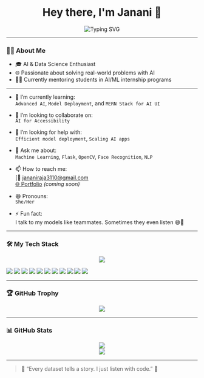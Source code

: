 <h1 align="center">Hey there, I'm Janani 👋</h1>

<p align="center">
  <img src="https://readme-typing-svg.herokuapp.com?font=Fira+Code&size=24&pause=1000&color=F75C7E&center=true&vCenter=true&width=750&lines=AI+%7C+ML+%7C+NLP+%7C+DS+%7C+python+ML+Apps" alt="Typing SVG" />
</p>


---

### 👩‍💻 About Me

- 🎓 AI & Data Science Enthusiast  
- 🌐 Passionate about solving real-world problems with AI  
- 🧑‍🏫 Currently mentoring students in AI/ML internship programs  
 

---

- 🌱 I’m currently learning:  
  `Advanced AI`, `Model Deployment`, and `MERN Stack for AI UI`

- 👯 I’m looking to collaborate on:  
  `AI for Accessibility`

- 🤔 I’m looking for help with:  
  `Efficient model deployment`, `Scaling AI apps`

- 💬 Ask me about:  
  `Machine Learning`, `Flask`, `OpenCV`, `Face Recognition`, `NLP`

- 📫 How to reach me:  
  [📧 jananiraja3110@gmail.com  
  [🌐 Portfolio](https://your-portfolio-link.com) *(coming soon)*

- 😄 Pronouns:  
  `She/Her`

- ⚡ Fun fact:  
  I talk to my models like teammates. Sometimes they even listen 😄🤖

---

### 🛠️ My Tech Stack

<p align="center">
  <img src="https://img.shields.io/badge/-Python-FFD43B?style=for-the-badge&logo=python&logoColor=blue" />
</p>

<p>
  <img src="https://img.shields.io/badge/-TensorFlow-05122A?style=flat&logo=tensorflow" />
  <img src="https://img.shields.io/badge/-Pandas-05122A?style=flat&logo=pandas" />
  <img src="https://img.shields.io/badge/-NumPy-05122A?style=flat&logo=numpy" />
  <img src="https://img.shields.io/badge/-ScikitLearn-05122A?style=flat&logo=scikit-learn" />
  <img src="https://img.shields.io/badge/-OpenCV-05122A?style=flat&logo=opencv" />
  <img src="https://img.shields.io/badge/-Flask-05122A?style=flat&logo=flask" />
  <img src="https://img.shields.io/badge/-Streamlit-05122A?style=flat&logo=streamlit" />
  <img src="https://img.shields.io/badge/-React-05122A?style=flat&logo=react" />
  <img src="https://img.shields.io/badge/-TailwindCSS-05122A?style=flat&logo=tailwind-css" />
  <img src="https://img.shields.io/badge/-MySQL-05122A?style=flat&logo=mysql" />
  <img src="https://img.shields.io/badge/-GitHub-05122A?style=flat&logo=github" />
</p>

---

### 🏆 GitHub Trophy

<p align="center">
  <img src="https://github-profile-trophy.vercel.app/?username=janani31&theme=radical&column=4" />
</p>

---

### 📊 GitHub Stats

<p align="center">
  <img src="https://github-readme-stats.vercel.app/api?username=janani31&show_icons=true&theme=radical" />
  <br/>
  <img src="https://github-readme-stats.vercel.app/api/top-langs/?username=janani31&layout=compact&theme=radical" />
</p>

---

> 💬 “Every dataset tells a story. I just listen with code.” 🎯


